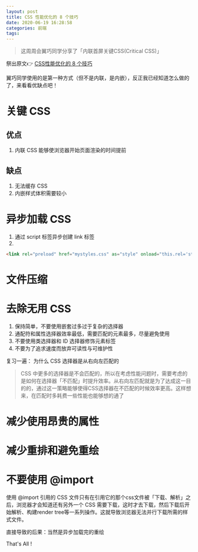 ```yaml
---
layout: post
title: CSS 性能优化的 8 个技巧
date: 2020-06-19 16:28:58
categories: 前端
tags:
---
```


> 这周周会翼巧同学分享了「内联首屏关键CSS(Critical CSS)」

<!-- more -->

祭出原文👉 [CSS性能优化的 8 个技巧](https://juejin.im/post/5ece2a1e6fb9a048021466b0?utm_source=gold_browser_extension)

翼巧同学使用的是第一种方式（但不是内联，是内嵌），反正我已经知道怎么做的了，来看看优缺点吧！

# 关键 CSS
## 优点

1. 内联 CSS 能够使浏览器开始页面渲染的时间提前

## 缺点

1. 无法缓存 CSS
2. 内嵌样式体积需要较小

# 异步加载 CSS
1. 通过 script 标签异步创建 link 标签
2.

```html
<link rel="preload" href="mystyles.css" as="style" onload="this.rel='stylesheet'">
```

# 文件压缩
# 去除无用 CSS

1. 保持简单，不要使用嵌套过多过于复杂的选择器
2. 通配符和属性选择器效率最低，需要匹配的元素最多，尽量避免使用
3. 不要使用类选择器和 ID 选择器修饰元素标签
4. 不要为了追求速度而放弃可读性与可维护性

复习一遍： 为什么 CSS 选择器是从右向左匹配的

> CSS 中更多的选择器是不会匹配的，所以在考虑性能问题时，需要考虑的是如何在选择器「不匹配」时提升效率。从右向左匹配就是为了达成这一目的的，通过这一策略能够使得CSS选择器在不匹配的时候效率更高。这样想来，在匹配时多耗费一些性能也能够想的通了

# 减少使用昂贵的属性
# 减少重排和避免重绘
# 不要使用 @import

使用 @import 引用的 CSS 文件只有在引用它的那个css文件被「下载、解析」之后，浏览器才会知道还有另外一个 CSS 需要下载，这时才去下载，然后下载后开始解析、构建render tree等一系列操作。这就导致浏览器无法并行下载所需的样式文件。

直接导致的后果：当然是异步加载完的重绘

That's All !
